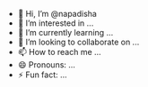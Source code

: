 - 👋 Hi, I’m @napadisha
- 👀 I’m interested in ...
- 🌱 I’m currently learning ...
- 💞️ I’m looking to collaborate on ...
- 📫 How to reach me ...
- 😄 Pronouns: ...
- ⚡ Fun fact: ...

<!---
napadisha/napadisha is a ✨ special ✨ repository because its `README.md` (this file) appears on your GitHub profile.
You can click the Preview link to take a look at your changes.
--->

